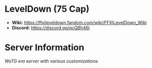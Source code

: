 # LevelDown (75 Cap)

  - **Wiki:** https://ffxileveldown.fandom.com/wiki/FFXILevelDown_Wiki
  - **Discord:** https://discord.gg/qcQBh46j

# Server Information

_WoTG era server with various customizations._
